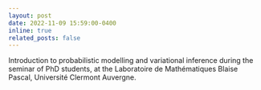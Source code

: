 ```yaml
---
layout: post
date: 2022-11-09 15:59:00-0400
inline: true
related_posts: false
---
```


Introduction to probabilistic modelling and variational inference during the seminar of PhD students, at the Laboratoire de Mathématiques Blaise Pascal, Université Clermont Auvergne.